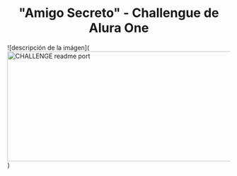 <h1 align="center"> "Amigo Secreto" - Challengue de Alura One </h1>
![descripción de la imágen](<img width="847" height="249" alt="CHALLENGE readme port" src="https://github.com/user-attachments/assets/b627c8a4-79b0-401f-b525-c4fa6fc5c591" />)

